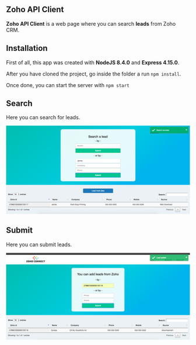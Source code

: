 ## Zoho API Client ##
**Zoho API Client** is a web page where you can search **leads** from Zoho CRM.

## Installation ##

First of all, this app was created with **NodeJS 8.4.0** and **Express 4.15.0**.

After you have cloned the project, go inside the folder a run `npm install`.

Once done, you can start the server with `npm start`

## Search ##

Here you can search for leads.

![search](https://github.com/ftovaro/zoho_api_client/blob/master/doc/search.png)

## Submit ##

Here you can submit leads.

![submit](https://github.com/ftovaro/zoho_api_client/blob/master/doc/submit.png)
